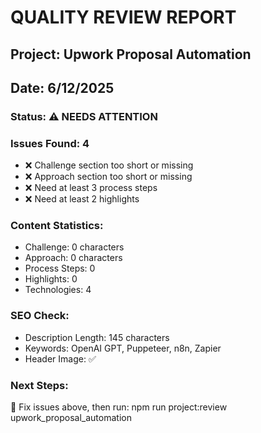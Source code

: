 
# QUALITY REVIEW REPORT
## Project: Upwork Proposal Automation
## Date: 6/12/2025

### Status: ⚠️ NEEDS ATTENTION

### Issues Found: 4
- ❌ Challenge section too short or missing
- ❌ Approach section too short or missing
- ❌ Need at least 3 process steps
- ❌ Need at least 2 highlights

### Content Statistics:
- Challenge: 0 characters
- Approach: 0 characters  
- Process Steps: 0
- Highlights: 0
- Technologies: 4

### SEO Check:
- Description Length: 145 characters
- Keywords: OpenAI GPT, Puppeteer, n8n, Zapier
- Header Image: ✅

### Next Steps:
🔧 Fix issues above, then run: npm run project:review upwork_proposal_automation
        